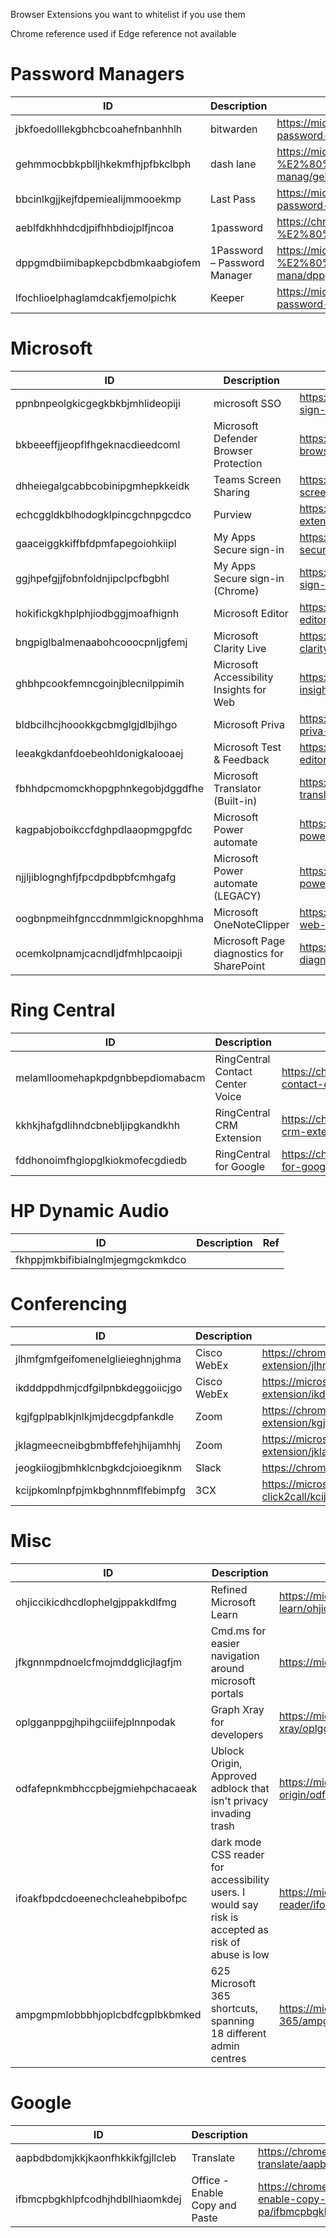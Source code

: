 Browser Extensions you want to whitelist if you use them  

Chrome reference used if Edge reference not available  

# Password Managers

| ID | Description | Ref|
| --- | ----------- |-------------------------------------------------------------------------------------------------------------------------------------------------|
jbkfoedolllekgbhcbcoahefnbanhhlh| bitwarden |https://microsoftedge.microsoft.com/addons/detail/bitwarden-password-manage/jbkfoedolllekgbhcbcoahefnbanhhlh?hl=en-US|    
gehmmocbbkpblljhkekmfhjpfbkclbph| dash lane|  https://microsoftedge.microsoft.com/addons/detail/dashlane-%E2%80%94-password-manag/gehmmocbbkpblljhkekmfhjpfbkclbph
bbcinlkgjjkejfdpemiealijmmooekmp| Last Pass | https://microsoftedge.microsoft.com/addons/detail/lastpass-free-password-m/bbcinlkgjjkejfdpemiealijmmooekmp
aeblfdkhhhdcdjpifhhbdiojplfjncoa| 1password | https://chromewebstore.google.com/detail/1password-%E2%80%93-password-mana/aeblfdkhhhdcdjpifhhbdiojplfjncoa
dppgmdbiimibapkepcbdbmkaabgiofem| 1Password – Password Manager | https://microsoftedge.microsoft.com/addons/detail/1password-%E2%80%93-password-mana/dppgmdbiimibapkepcbdbmkaabgiofem?hl=en-US
lfochlioelphaglamdcakfjemolpichk| Keeper | https://microsoftedge.microsoft.com/addons/detail/keeper%C2%AE-password-manager-/lfochlioelphaglamdcakfjemolpichk

# Microsoft
| ID | Description | Ref|
| --- | ----------- |-------------------------------------------------------------------------------------------------------------------------------------------------|
ppnbnpeolgkicgegkbkbjmhlideopiji |microsoft SSO  | https://chromewebstore.google.com/detail/microsoft-single-sign-on/ppnbnpeolgkicgegkbkbjmhlideopiji
bkbeeeffjjeopflfhgeknacdieedcoml | Microsoft Defender Browser Protection | https://chromewebstore.google.com/detail/microsoft-defender-browse/bkbeeeffjjeopflfhgeknacdieedcoml
dhheiegalgcabbcobinipgmhepkkeidk | Teams Screen Sharing  | https://chromewebstore.google.com/detail/microsoft-teams-screen-sh/dhheiegalgcabbcobinipgmhepkkeidk
echcggldkblhodogklpincgchnpgcdco | Purview  | https://chromewebstore.google.com/detail/microsoft-purview-extensi/echcggldkblhodogklpincgchnpgcdco
gaaceiggkkiffbfdpmfapegoiohkiipl | My Apps Secure sign-in  | https://microsoftedge.microsoft.com/addons/detail/my-apps-secure-signin-ex/gaaceiggkkiffbfdpmfapegoiohkiipl
ggjhpefgjjfobnfoldnjipclpcfbgbhl | My Apps Secure sign-in (Chrome)  |https://chromewebstore.google.com/detail/my-apps-secure-sign-in-ex/ggjhpefgjjfobnfoldnjipclpcfbgbhl
hokifickgkhplphjiodbggjmoafhignh | Microsoft Editor  | https://microsoftedge.microsoft.com/addons/detail/microsoft-editor-spellin/hokifickgkhplphjiodbggjmoafhignh
bngpiglbalmenaabohcooocpnljgfemj | Microsoft Clarity Live  | https://microsoftedge.microsoft.com/addons/detail/microsoft-clarity-live/bngpiglbalmenaabohcooocpnljgfemj
ghbhpcookfemncgoinjblecnilppimih | Microsoft Accessibility Insights for Web  | https://microsoftedge.microsoft.com/addons/detail/accessibility-insights-fo/ghbhpcookfemncgoinjblecnilppimih
bldbcilhcjhoookkgcbmglgjdlbjihgo | Microsoft Priva | https://microsoftedge.microsoft.com/addons/detail/microsoft-priva-scan-set/bldbcilhcjhoookkgcbmglgjdlbjihgo
leeakgkdanfdoebeohldonigkalooaej | Microsoft Test & Feedback  | https://microsoftedge.microsoft.com/addons/detail/microsoft-editor-spellin/leeakgkdanfdoebeohldonigkalooaej
fbhhdpcmomckhopgphnkegobjdggdfhe | Microsoft Translator (Built-in)  | https://microsoftedge.microsoft.com/addons/detail/microsoft-translator-bui/fbhhdpcmomckhopgphnkegobjdggdfhe
kagpabjoboikccfdghpdlaaopmgpgfdc | Microsoft Power automate  | https://microsoftedge.microsoft.com/addons/detail/microsoft-power-automate/kagpabjoboikccfdghpdlaaopmgpgfdc
njjljiblognghfjfpcdpdbpbfcmhgafg | Microsoft Power automate (LEGACY)  | https://microsoftedge.microsoft.com/addons/detail/microsoft-power-automate-/njjljiblognghfjfpcdpdbpbfcmhgafg
oogbnpmeihfgnccdnmmlgicknopghhma | Microsoft OneNoteClipper  | https://microsoftedge.microsoft.com/addons/detail/onenote-web-clipper/oogbnpmeihfgnccdnmmlgicknopghhma
ocemkolpnamjcacndljdfmhlpcaoipji | Microsoft Page diagnostics for SharePoint  | https://microsoftedge.microsoft.com/addons/detail/page-diagnostics-for-shar/ocemkolpnamjcacndljdfmhlpcaoipji







# Ring Central
| ID | Description | Ref|
| --- | ----------- |-------------------------------------------------------------------------------------------------------------------------------------------------|
melamlloomehapkpdgnbbepdiomabacm | RingCentral Contact Center Voice  | https://chromewebstore.google.com/detail/ringcentral-contact-cente/melamlloomehapkpdgnbbepdiomabacm
kkhkjhafgdlihndcbnebljipgkandkhh | RingCentral CRM Extension  | https://chromewebstore.google.com/detail/ringcentral-crm-extension/kkhkjhafgdlihndcbnebljipgkandkhh
fddhonoimfhgiopglkiokmofecgdiedb | RingCentral for Google  | https://chromewebstore.google.com/detail/ringcentral-for-google/fddhonoimfhgiopglkiokmofecgdiedb

 # HP Dynamic Audio
| ID | Description | Ref|
| --- | ----------- |-------------------------------------------------------------------------------------------------------------------------------------------------|
fkhppjmkbifibialnglmjegmgckmkdco  |

# Conferencing
| ID | Description | Ref|
| --- | ----------- |-------------------------------------------------------------------------------------------------------------------------------------------------|
jlhmfgmfgeifomenelglieieghnjghma |Cisco WebEx  | https://chromewebstore.google.com/detail/cisco-webex-extension/jlhmfgmfgeifomenelglieieghnjghma
ikdddppdhmjcdfgilpnbkdeggoiicjgo |Cisco WebEx  |https://microsoftedge.microsoft.com/addons/detail/cisco-webex-extension/ikdddppdhmjcdfgilpnbkdeggoiicjgo
kgjfgplpablkjnlkjmjdecgdpfankdle |Zoom  | https://chromewebstore.google.com/detail/zoom-chrome-extension/kgjfgplpablkjnlkjmjdecgdpfankdle
jklagmeecneibgbmbffefehjhijamhhj |Zoom  |https://microsoftedge.microsoft.com/addons/detail/zoom-edge-extension/jklagmeecneibgbmbffefehjhijamhhj
jeogkiiogjbmhklcnbgkdcjoioegiknm |Slack  | https://chromewebstore.google.com/detail/slack/jeogkiiogjbmhklcnbgkdcjoioegiknm
kcijpkomlnpfpjmkbghnnmflfebimpfg| 3CX | https://microsoftedge.microsoft.com/addons/detail/3cx-click2call/kcijpkomlnpfpjmkbghnnmflfebimpfg

# Misc
| ID | Description | Ref|
| --- | ----------- |-------------------------------------------------------------------------------------------------------------------------------------------------|
ohjiccikicdhcdlophelgjppakkdlfmg | Refined Microsoft Learn  | https://microsoftedge.microsoft.com/addons/detail/refined-microsoft-learn/ohjiccikicdhcdlophelgjppakkdlfmg
jfkgnnmpdnoelcfmojmddglicjlagfjm |Cmd.ms for easier navigation around microsoft portals  | https://microsoftedge.microsoft.com/addons/detail/cmdms/jfkgnnmpdnoelcfmojmddglicjlagfjm
oplgganppgjhpihgciiifejplnnpodak |Graph Xray for developers  | https://microsoftedge.microsoft.com/addons/detail/graph-xray/oplgganppgjhpihgciiifejplnnpodak
odfafepnkmbhccpbejgmiehpchacaeak |Ublock Origin, Approved adblock that isn't privacy invading trash  | https://microsoftedge.microsoft.com/addons/detail/ublock-origin/odfafepnkmbhccpbejgmiehpchacaeak?refid=bingshortanswersdownload
ifoakfbpdcdoeenechcleahebpibofpc | dark mode CSS reader for accessibility users. I would say risk is accepted as risk of abuse is low  | https://microsoftedge.microsoft.com/addons/detail/dark-reader/ifoakfbpdcdoeenechcleahebpibofpc
ampgmpmlobbbhjoplcbdfcgplbkbmked | 625 Microsoft 365 shortcuts, spanning 18 different admin centres  | https://microsoftedge.microsoft.com/addons/detail/centro-365/ampgmpmlobbbhjoplcbdfcgplbkbmked

 # Google
| ID | Description | Ref|
| --- | ----------- |-------------------------------------------------------------------------------------------------------------------------------------------------|
aapbdbdomjkkjkaonfhkkikfgjllcleb | Translate  | https://chromewebstore.google.com/detail/google-translate/aapbdbdomjkkjkaonfhkkikfgjllcleb
ifbmcpbgkhlpfcodhjhdbllhiaomkdej | Office - Enable Copy and Paste  | https://chromewebstore.google.com/detail/office-enable-copy-and-pa/ifbmcpbgkhlpfcodhjhdbllhiaomkdej
